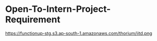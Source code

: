 # Open-To-Intern-Project-Requirement
https://functionup-stg.s3.ap-south-1.amazonaws.com/thorium/iitd.png